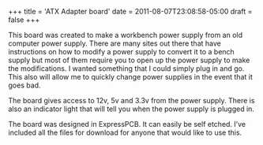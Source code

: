+++
title = 'ATX Adapter board'
date = 2011-08-07T23:08:58-05:00
draft = false
+++

This board was created to make a workbench power supply from an old computer power supply. There are many sites out there that have instructions on how to modify a power supply to convert it to a bench supply but most of them require you to open up the power supply to make the modifications. I wanted something that I could simply plug in and go. This also will allow me to quickly change power supplies in the event that it goes bad.

The board gives access to 12v, 5v and 3.3v from the power supply. There is also an indicator light that will tell you when the power supply is plugged in.

The board was designed in ExpressPCB. It can easily be self etched. I’ve included all the files for download for anyone that would like to use this.
